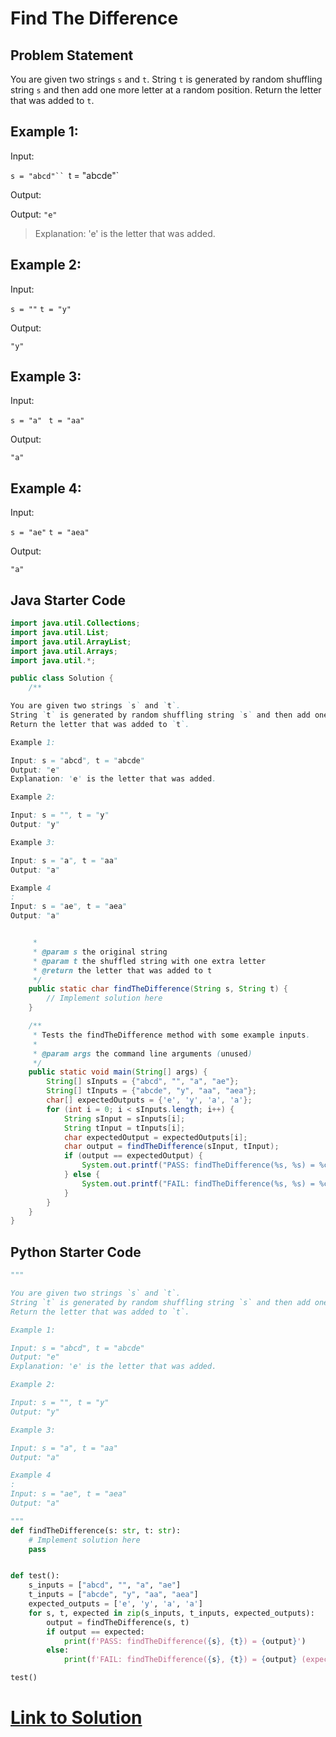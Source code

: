 # Find The Difference

## Problem Statement

You are given two strings `s` and `t`.
String `t` is generated by random shuffling string `s` and then add one more letter at a random position.
Return the letter that was added to `t`.


## Example 1:

Input:

`s = "abcd"``
`t = "abcde"`

Output:

Output: `"e"`
> Explanation: 'e' is the letter that was added.

## Example 2:

Input:

`s = ""`
`t = "y"`

Output:

`"y"`

## Example 3:

Input:

`s = "a" `
`t = "aa"`

Output:

`"a"`

## Example 4:

Input:

`s = "ae"`
`t = "aea"`

Output:

`"a"`


## Java Starter Code

```java
import java.util.Collections;
import java.util.List;
import java.util.ArrayList;
import java.util.Arrays;
import java.util.*;

public class Solution {
    /**

You are given two strings `s` and `t`.
String `t` is generated by random shuffling string `s` and then add one more letter at a random position.
Return the letter that was added to `t`.

Example 1:

Input: s = "abcd", t = "abcde"
Output: "e"
Explanation: 'e' is the letter that was added.

Example 2:

Input: s = "", t = "y"
Output: "y"

Example 3:

Input: s = "a", t = "aa"
Output: "a"

Example 4
:
Input: s = "ae", t = "aea"
Output: "a"


     *
     * @param s the original string
     * @param t the shuffled string with one extra letter
     * @return the letter that was added to t
     */
    public static char findTheDifference(String s, String t) {
        // Implement solution here
    }

    /**
     * Tests the findTheDifference method with some example inputs.
     *
     * @param args the command line arguments (unused)
     */
    public static void main(String[] args) {
        String[] sInputs = {"abcd", "", "a", "ae"};
        String[] tInputs = {"abcde", "y", "aa", "aea"};
        char[] expectedOutputs = {'e', 'y', 'a', 'a'};
        for (int i = 0; i < sInputs.length; i++) {
            String sInput = sInputs[i];
            String tInput = tInputs[i];
            char expectedOutput = expectedOutputs[i];
            char output = findTheDifference(sInput, tInput);
            if (output == expectedOutput) {
                System.out.printf("PASS: findTheDifference(%s, %s) = %c\n", sInput, tInput, output);
            } else {
                System.out.printf("FAIL: findTheDifference(%s, %s) = %c (expected %c)\n", sInput, tInput, output, expectedOutput);
            }
        }
    }
}

```

## Python Starter Code

```python
"""

You are given two strings `s` and `t`.
String `t` is generated by random shuffling string `s` and then add one more letter at a random position.
Return the letter that was added to `t`.

Example 1:

Input: s = "abcd", t = "abcde"
Output: "e"
Explanation: 'e' is the letter that was added.

Example 2:

Input: s = "", t = "y"
Output: "y"

Example 3:

Input: s = "a", t = "aa"
Output: "a"

Example 4
:
Input: s = "ae", t = "aea"
Output: "a"

"""
def findTheDifference(s: str, t: str):
    # Implement solution here
    pass


def test():
    s_inputs = ["abcd", "", "a", "ae"]
    t_inputs = ["abcde", "y", "aa", "aea"]
    expected_outputs = ['e', 'y', 'a', 'a']
    for s, t, expected in zip(s_inputs, t_inputs, expected_outputs):
        output = findTheDifference(s, t)
        if output == expected:
            print(f'PASS: findTheDifference({s}, {t}) = {output}')
        else:
            print(f'FAIL: findTheDifference({s}, {t}) = {output} (expected {expected})')

test()
```


# [Link to Solution](Solution.md)


